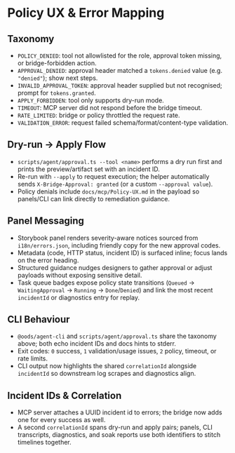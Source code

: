 # Policy UX & Error Mapping

## Taxonomy
- `POLICY_DENIED`: tool not allowlisted for the role, approval token missing, or bridge-forbidden action.
- `APPROVAL_DENIED`: approval header matched a `tokens.denied` value (e.g. `"denied"`); show next steps.
- `INVALID_APPROVAL_TOKEN`: approval header supplied but not recognised; prompt for `tokens.granted`.
- `APPLY_FORBIDDEN`: tool only supports dry-run mode.
- `TIMEOUT`: MCP server did not respond before the bridge timeout.
- `RATE_LIMITED`: bridge or policy throttled the request rate.
- `VALIDATION_ERROR`: request failed schema/format/content-type validation.

## Dry-run → Apply Flow
- `scripts/agent/approval.ts --tool <name>` performs a dry run first and prints the preview/artifact set with an incident ID.
- Re-run with `--apply` to request execution; the helper automatically sends `X-Bridge-Approval: granted` (or a custom `--approval value`).
- Policy denials include `docs/mcp/Policy-UX.md` in the payload so panels/CLI can link directly to remediation guidance.

## Panel Messaging
- Storybook panel renders severity-aware notices sourced from `i18n/errors.json`, including friendly copy for the new approval codes.
- Metadata (code, HTTP status, incident ID) is surfaced inline; focus lands on the error heading.
- Structured guidance nudges designers to gather approval or adjust payloads without exposing sensitive detail.
- Task queue badges expose policy state transitions (`Queued` → `WaitingApproval` → `Running` → `Done`/`Denied`) and link the most recent `incidentId` or diagnostics entry for replay.

## CLI Behaviour
- `@oods/agent-cli` and `scripts/agent/approval.ts` share the taxonomy above; both echo incident IDs and docs hints to stderr.
- Exit codes: `0` success, `1` validation/usage issues, `2` policy, timeout, or rate limits.
- CLI output now highlights the shared `correlationId` alongside `incidentId` so downstream log scrapes and diagnostics align.

## Incident IDs & Correlation
- MCP server attaches a UUID incident id to errors; the bridge now adds one for every success as well.
- A second `correlationId` spans dry-run and apply pairs; panels, CLI transcripts, diagnostics, and soak reports use both identifiers to stitch timelines together.
